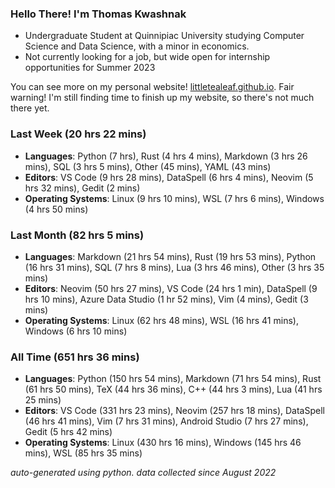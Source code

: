 
### Hello There! I'm Thomas Kwashnak

- Undergraduate Student at Quinnipiac University studying Computer Science and Data Science, with a minor in economics.
- Not currently looking for a job, but wide open for internship opportunities for Summer 2023

You can see more on my personal website! [littletealeaf.github.io](https://littletealeaf.github.io). Fair warning! I'm still finding time to finish up my website, so there's not much there yet.

### Last Week (20 hrs 22 mins)
- **Languages**: Python (7 hrs), Rust (4 hrs 4 mins), Markdown (3 hrs 26 mins), SQL (3 hrs 5 mins), Other (45 mins), YAML (43 mins)
- **Editors**: VS Code (9 hrs 28 mins), DataSpell (6 hrs 4 mins), Neovim (5 hrs 32 mins), Gedit (2 mins)
- **Operating Systems**: Linux (9 hrs 10 mins), WSL (7 hrs 6 mins), Windows (4 hrs 50 mins)
    
### Last Month (82 hrs 5 mins)
- **Languages**: Markdown (21 hrs 54 mins), Rust (19 hrs 53 mins), Python (16 hrs 31 mins), SQL (7 hrs 8 mins), Lua (3 hrs 46 mins), Other (3 hrs 35 mins)
- **Editors**: Neovim (50 hrs 27 mins), VS Code (24 hrs 1 min), DataSpell (9 hrs 10 mins), Azure Data Studio (1 hr 52 mins), Vim (4 mins), Gedit (3 mins)
- **Operating Systems**: Linux (62 hrs 48 mins), WSL (16 hrs 41 mins), Windows (6 hrs 10 mins)
    
### All Time (651 hrs 36 mins)
- **Languages**: Python (150 hrs 54 mins), Markdown (71 hrs 54 mins), Rust (61 hrs 50 mins), TeX (44 hrs 36 mins), C++ (44 hrs 3 mins), Lua (41 hrs 25 mins)
- **Editors**: VS Code (331 hrs 23 mins), Neovim (257 hrs 18 mins), DataSpell (46 hrs 41 mins), Vim (7 hrs 31 mins), Android Studio (7 hrs 27 mins), Gedit (5 hrs 42 mins)
- **Operating Systems**: Linux (430 hrs 16 mins), Windows (145 hrs 46 mins), WSL (85 hrs 35 mins)
    

*auto-generated using python. data collected since August 2022*
